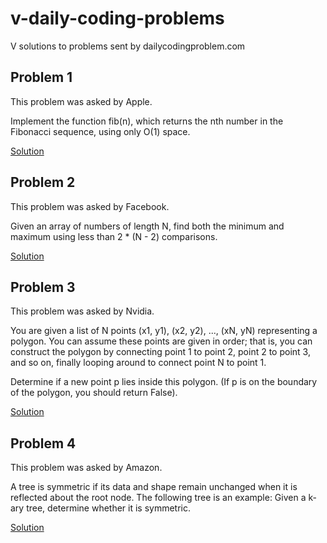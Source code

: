 # v-daily-coding-problems

V solutions to problems sent by dailycodingproblem.com

## Problem 1

This problem was asked by Apple.

Implement the function fib(n), which returns the nth number in the Fibonacci
sequence, using only O(1) space.

[Solution](./solutions/problem_001.v)

## Problem 2

This problem was asked by Facebook.

Given an array of numbers of length N, find both the minimum and maximum using
less than 2 * (N - 2) comparisons.

[Solution](./solutions/problem_002.v)

## Problem 3

This problem was asked by Nvidia.

You are given a list of N points (x1, y1), (x2, y2), ..., (xN, yN) representing
a polygon. You can assume these points are given in order; that is, you can
construct the polygon by connecting point 1 to point 2, point 2 to point 3, and
so on, finally looping around to connect point N to point 1.

Determine if a new point p lies inside this polygon. (If p is on the boundary of
the polygon, you should return False).

[Solution](./solutions/problem_003.v)

## Problem 4

This problem was asked by Amazon.

A tree is symmetric if its data and shape remain unchanged when it is reflected about the root node. The following tree is an example:
Given a k-ary tree, determine whether it is symmetric.

[Solution](./solutions/problem_004.v)
